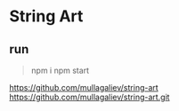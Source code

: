 # String Art

## run
> npm i
> npm start

https://github.com/mullagaliev/string-art
https://github.com/mullagaliev/string-art.git